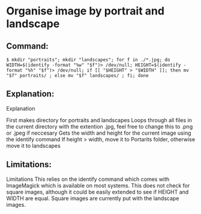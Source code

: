 # Organise image by portrait and landscape

## Command:
```
$ mkdir "portraits"; mkdir "landscapes"; for f in ./*.jpg; do WIDTH=$(identify -format "%w" "$f")> /dev/null; HEIGHT=$(identify -format "%h" "$f")> /dev/null; if [[ "$HEIGHT" > "$WIDTH" ]]; then mv "$f" portraits/ ; else mv "$f" landscapes/ ; fi; done
```

## Explanation:
Explanation

First makes directory for portraits and landscapes
Loops through all files in the current directory with the extention .jpg, feel free to change this to .png or .jpeg if neccesary
Gets the width and height for the current image using the identify command
If height > width, move it to Portarits folder, otherwise move it to landscapes

## Limitations:
Limitations
This relies on the identify command which comes with ImageMagick which is available on most systems.
This does not check for square images, although it could be easily extended to see if HEIGHT and WIDTH are equal. Square images are currently put with the landscape images.


